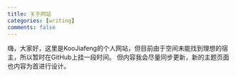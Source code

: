 ```yaml
---
title: 关于网站
categories: [writing]
comments: false
---
```

嗨，大家好，这里是KooJiafeng的个人网站，但目前由于空间未能找到理想的宿主，所以暂时在GitHub上挂一段时间。
但内容我会尽量同步更新，新的主题页面也内容为首进行设计。
